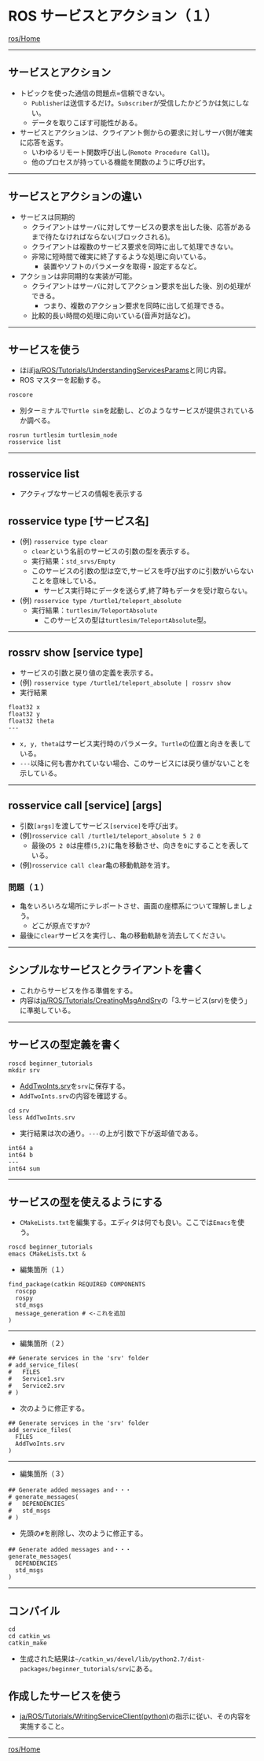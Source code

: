 # ROS サービスとアクション（１）

[ros/Home](Home.md)

---

## サービスとアクション

* トピックを使った通信の問題点=信頼できない。
  * `Publisher`は送信するだけ。`Subscriber`が受信したかどうかは気にしない。
  * データを取りこぼす可能性がある。
* サービスとアクションは、クライアント側からの要求に対しサーバ側が確実に応答を返す。
  * いわゆるリモート関数呼び出し(`Remote Procedure Call`)。
  * 他のプロセスが持っている機能を関数のように呼び出す。

---

## サービスとアクションの違い

* サービスは同期的
  * クライアントはサーバに対してサービスの要求を出した後、応答があるまで待たなければならない(ブロックされる)。
  * クライアントは複数のサービス要求を同時に出して処理できない。
  * 非常に短時間で確実に終了するような処理に向いている。
    * 装置やソフトのパラメータを取得・設定するなど。
* アクションは非同期的な実装が可能。
  * クライアントはサーバに対してアクション要求を出した後、別の処理ができる。
    * つまり、複数のアクション要求を同時に出して処理できる。
  * 比較的長い時間の処理に向いている(音声対話など)。

---

## サービスを使う

* ほぼ[ja/ROS/Tutorials/UnderstandingServicesParams](http://wiki.ros.org/ja/ROS/Tutorials/UnderstandingServicesParams)と同じ内容。
* ROS マスターを起動する。

```shell
roscore
```

* 別ターミナルで`Turtle sim`を起動し、どのようなサービスが提供されているか調べる。

```shell
rosrun turtlesim turtlesim_node
rosservice list
```

---

## rosservice list

* アクティブなサービスの情報を表示する

## rosservice type [サービス名]

* (例) `rosservice type clear`
  * `clear`という名前のサービスの引数の型を表示する。
  * 実行結果：`std_srvs/Empty`
  * このサービスの引数の型は空で,サービスを呼び出すのに引数がいらないことを意味している。
    * サービス実行時にデータを送らず,終了時もデータを受け取らない。
* (例) `rosservice type /turtle1/teleport_absolute`
  * 実行結果：`turtlesim/TeleportAbsolute`
    * このサービスの型は`turtlesim/TeleportAbsolute`型。

---

## rossrv show [service type]

* サービスの引数と戻り値の定義を表示する。
* (例) `rosservice type /turtle1/teleport_absolute | rossrv show`
* 実行結果
  
```shell
float32 x
float32 y
float32 theta
---

```

* `x, y, theta`はサービス実行時のパラメータ。`Turtle`の位置と向きを表している。
* `---`以降に何も書かれていない場合、このサービスには戻り値がないことを示している。

---

## rosservice call [service] [args]

* 引数`[args]`を渡してサービス`[service]`を呼び出す。
* (例)`rosservice call /turtle1/teleport_absolute 5 2 0`
  * 最後の`5 2 0`は座標`(5,2)`に亀を移動させ、向きを`0`にすることを表している。
* (例)`rosservice call clear`亀の移動軌跡を消す。

### 問題（１）

* 亀をいろいろな場所にテレポートさせ、画面の座標系について理解しましょう。
  * どこが原点ですか?
* 最後に`clear`サービスを実行し、亀の移動軌跡を消去してください。

---

## シンプルなサービスとクライアントを書く

* これからサービスを作る準備をする。
* 内容は[ja/ROS/Tutorials/CreatingMsgAndSrv](http://wiki.ros.org/ja/ROS/Tutorials/CreatingMsgAndSrv)の「3.サービス(srv)を使う」に準拠している。

---

## サービスの型定義を書く

```shell
roscd beginner_tutorials
mkdir srv
```

* [AddTwoInts.srv](https://raw.githubusercontent.com/ros/ros_tutorials/lunar-devel/rospy_tutorials/srv/AddTwoInts.srv)を`srv`に保存する。
* `AddTwoInts.srv`の内容を確認する。

```shell
cd srv
less AddTwoInts.srv
```

* 実行結果は次の通り。`---`の上が引数で下が返却値である。

```text
int64 a
int64 b
---
int64 sum
```

---

## サービスの型を使えるようにする

* `CMakeLists.txt`を編集する。エディタは何でも良い。ここでは`Emacs`を使う。

```shell
roscd beginner_tutorials
emacs CMakeLists.txt &
```

* 編集箇所（１）

```text
find_package(catkin REQUIRED COMPONENTS
  roscpp
  rospy
  std_msgs
  message_generation # <-これを追加
)
```

---

* 編集箇所（２）

```text
## Generate services in the 'srv' folder
# add_service_files(
#   FILES
#   Service1.srv
#   Service2.srv
# )
```

* 次のように修正する。

```text
## Generate services in the 'srv' folder
add_service_files(
  FILES
  AddTwoInts.srv
)
```

---

* 編集箇所（３）

```text
## Generate added messages and・・・
# generate_messages(
#   DEPENDENCIES
#   std_msgs
# )
```

* 先頭の`#`を削除し、次のように修正する。

```text
## Generate added messages and・・・
generate_messages(
  DEPENDENCIES
  std_msgs
)
```

---

## コンパイル

```shell
cd
cd catkin_ws
catkin_make
```

* 生成された結果は`~/catkin_ws/devel/lib/python2.7/dist-packages/beginner_tutorials/srv`にある。

## 作成したサービスを使う

* [ja/ROS/Tutorials/WritingServiceClient(python)](http://wiki.ros.org/ja/ROS/Tutorials/WritingServiceClient%28python%29)の指示に従い、その内容を実施すること。

---

[ros/Home](Home.md)
